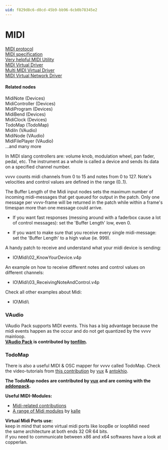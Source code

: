```yaml
---
uid: f829d8c6-d8cd-45b9-bb96-6cb0b78345e2
---
```


# MIDI


<a href="http://en.wikipedia.org/wiki/MIDI" class="extURL" target="_blank">MIDI protocol</a>  
<a href="http://www.midi.org/about-midi/table1.shtml" class="extURL" target="_blank">MIDI specification</a>  
<a href="http://www.midiox.com/" class="extURL" target="_blank">Very helpful MIDI Utility</a>  
<a href="http://www.nerds.de/en/loopbe1.html" class="extURL" target="_blank">MIDI Virtual Driver</a>  
<a href="http://www.tobias-erichsen.de/" class="extURL" target="_blank">Multi MIDI Virtual Driver</a>  
<a href="http://www.copperlan.org/index.php/download" class="extURL" target="_blank">MIDI Virtual Network Driver</a>  

#### Related nodes
<span class="node">MidiNote (Devices)</span>  
<span class="node">MidiController (Devices)</span>  
<span class="node">MidiProgram (Devices)</span>  
<span class="node">MidiBend (Devices)</span>  
<span class="node">MidiClock (Devices)</span>  
<span class="node">TodoMap (TodoMap)</span>  
MidiIn (VAudio)  
MidiNode (VAudio)  
MidiFilePlayer (VAudio)  
...and many more  


In MIDI slang controllers are: volume knob, modulation wheel, pan fader, pedal, etc. The instrument as a whole is called a device and sends its data on a specified channel number.   

vvvv counts midi channels from 0 to 15 and notes from 0 to 127. Note's velocities and control values are defined in the range (0..1).  

The <span class="pin">Buffer Length</span> of the Midi input nodes sets the maximum number of incoming midi-messages that get queued for output in the patch. Only one message per vvvv-frame will be returned in the patch while within a frame's timespan more than one message could arrive.  

- If you want fast responses (messing around with a faderbox cause a lot of control messages): set the 'Buffer Length' low, even 0.  

- If you want to make sure that you receive every single midi-message: set the 'Buffer Length' to a high value (ie. 999).  

A handy patch to receive and understand what your midi device is sending:  
* IO\Midi\02_KnowYourDevice.v4p  

An example on how to receive different notes and control values on different channels:  
* IO\Midi\03_ReceivingNoteAndControl.v4p  

Check all other examples about Midi:  
* IO\Midi\  

### VAudio
VAudio Pack supports MIDI events. This has a big advantage because the midi events happen as the occur and do not get quantized by the vvvv mainloop.  
**<a href="https://vvvv.org/contribution/vvvv.audio-pack-alpha" class="extURL contribution" target="_blank">VAudio Pack</a> is contributed by <span class="user"><a href="https://vvvv.org/users/tonfilm" class="extURL" target="_blank">tonfilm</a></span>.**  


### TodoMap
There is also a useful MIDI & OSC mapper for vvvv called TodoMap. Check the video-tutorials from <a href="https://vvvv.org/contribution/launchpad-(todomap-launchpad)-todomap-tutorials" class="extURL contribution" target="_blank">this contribution</a> by <span class="user"><a href="https://vvvv.org/users/vux" class="extURL" target="_blank">vux</a></span> & <span class="user"><a href="https://vvvv.org/users/antokhio" class="extURL" target="_blank">antokhio</a></span>.  

**The TodoMap nodes are contributed by <span class="user"><a href="https://vvvv.org/users/vux" class="extURL" target="_blank">vux</a></span> and are coming with the <a href="https://vvvv.org/downloads#addonpack" class="extURL" target="_blank">addonpack</a>.**  


**Useful MIDI-Modules:**  
* <a href="https://vvvv.org/contributions/all/3075" class="extURL" target="_blank">Midi-related contributions</a>  
* [A range of Midi modules](xref:) by <span class="user"><a href="https://vvvv.org/users/kalle" class="extURL" target="_blank">kalle</a></span>  

**Virtual Midi Ports use:**  
keep in mind that some virtual midi ports like loopBe or loopMidi need   
the same architecture at both ends 32 OR 64 bits.  
if you need to communicate between x86 and x64 softwares have a look at copperlan.  




